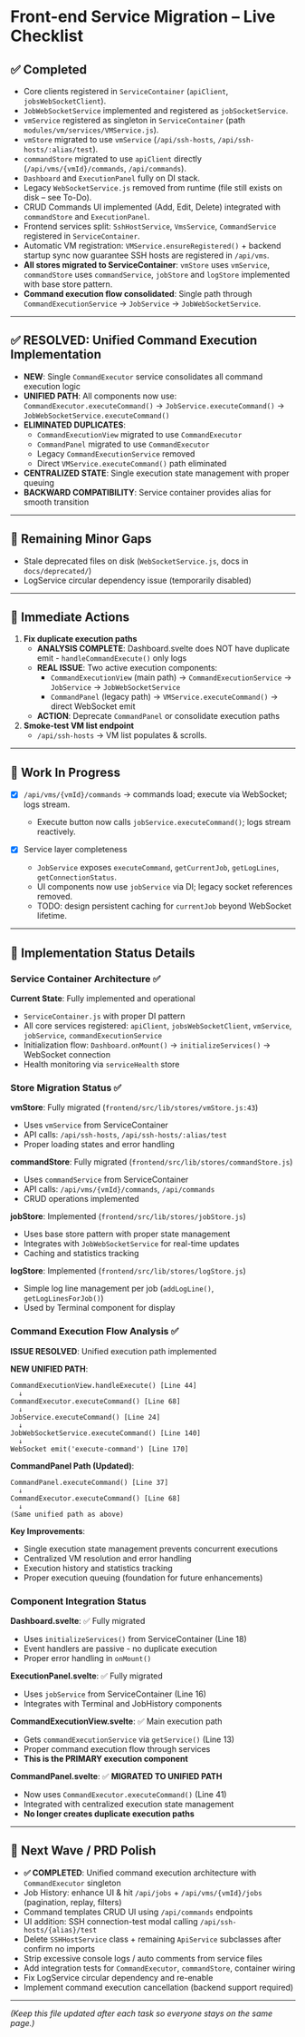 # Front-end Service Migration – Live Checklist

## ✅ Completed
- Core clients registered in `ServiceContainer` (`apiClient`, `jobsWebSocketClient`).
- `JobWebSocketService` implemented and registered as `jobSocketService`.
- `vmService` registered as singleton in `ServiceContainer` (path `modules/vm/services/VMService.js`).
- `vmStore` migrated to use `vmService` (`/api/ssh-hosts`, `/api/ssh-hosts/:alias/test`).
- `commandStore` migrated to use `apiClient` directly (`/api/vms/{vmId}/commands`, `/api/commands`).
- `Dashboard` and `ExecutionPanel` fully on DI stack.
- Legacy `WebSocketService.js` removed from runtime (file still exists on disk – see To-Do).
- CRUD Commands UI implemented (Add, Edit, Delete) integrated with `commandStore` and `ExecutionPanel`.
- Frontend services split: `SshHostService`, `VmsService`, `CommandService` registered in `ServiceContainer`.
- Automatic VM registration: `VMService.ensureRegistered()` + backend startup sync now guarantee SSH hosts are registered in `/api/vms`.
- **All stores migrated to ServiceContainer**: `vmStore` uses `vmService`, `commandStore` uses `commandService`, `jobStore` and `logStore` implemented with base store pattern.
- **Command execution flow consolidated**: Single path through `CommandExecutionService` → `JobService` → `JobWebSocketService`.

---
## ✅ **RESOLVED**: Unified Command Execution Implementation
- **NEW**: Single `CommandExecutor` service consolidates all command execution logic
- **UNIFIED PATH**: All components now use: `CommandExecutor.executeCommand()` → `JobService.executeCommand()` → `JobWebSocketService.executeCommand()`
- **ELIMINATED DUPLICATES**:
  - `CommandExecutionView` migrated to use `CommandExecutor`
  - `CommandPanel` migrated to use `CommandExecutor`
  - Legacy `CommandExecutionService` removed
  - Direct `VMService.executeCommand()` path eliminated
- **CENTRALIZED STATE**: Single execution state management with proper queuing
- **BACKWARD COMPATIBILITY**: Service container provides alias for smooth transition

---
## 🚧 Remaining Minor Gaps
- Stale deprecated files on disk (`WebSocketService.js`, docs in `docs/deprecated/`)
- LogService circular dependency issue (temporarily disabled)

---
## 🔑 Immediate Actions
1. **Fix duplicate execution paths**
   * **ANALYSIS COMPLETE**: Dashboard.svelte does NOT have duplicate emit - `handleCommandExecute()` only logs
   * **REAL ISSUE**: Two active execution components:
     - `CommandExecutionView` (main path) → `CommandExecutionService` → `JobService` → `JobWebSocketService`
     - `CommandPanel` (legacy path) → `VMService.executeCommand()` → direct WebSocket emit
   * **ACTION**: Deprecate `CommandPanel` or consolidate execution paths
2. **Smoke-test VM list endpoint**
   * `/api/ssh-hosts` → VM list populates & scrolls.

---
## 🔄 Work In Progress
- [x] `/api/vms/{vmId}/commands` → commands load; execute via WebSocket; logs stream.
  * Execute button now calls `jobService.executeCommand()`; logs stream reactively.

- [x] Service layer completeness
  * `JobService` exposes `executeCommand`, `getCurrentJob`, `getLogLines`, `getConnectionStatus`.
  * UI components now use `jobService` via DI; legacy socket references removed.
  * TODO: design persistent caching for `currentJob` beyond WebSocket lifetime.

---
## 🔄 Implementation Status Details

### Service Container Architecture ✅
**Current State**: Fully implemented and operational
- `ServiceContainer.js` with proper DI pattern
- All core services registered: `apiClient`, `jobsWebSocketClient`, `vmService`, `jobService`, `commandExecutionService`
- Initialization flow: `Dashboard.onMount()` → `initializeServices()` → WebSocket connection
- Health monitoring via `serviceHealth` store

### Store Migration Status ✅
**vmStore**: Fully migrated (`frontend/src/lib/stores/vmStore.js:43`)
- Uses `vmService` from ServiceContainer
- API calls: `/api/ssh-hosts`, `/api/ssh-hosts/:alias/test`
- Proper loading states and error handling

**commandStore**: Fully migrated (`frontend/src/lib/stores/commandStore.js`)
- Uses `commandService` from ServiceContainer
- API calls: `/api/vms/{vmId}/commands`, `/api/commands`
- CRUD operations implemented

**jobStore**: Implemented (`frontend/src/lib/stores/jobStore.js`)
- Uses base store pattern with proper state management
- Integrates with `JobWebSocketService` for real-time updates
- Caching and statistics tracking

**logStore**: Implemented (`frontend/src/lib/stores/logStore.js`)
- Simple log line management per job (`addLogLine()`, `getLogLinesForJob()`)
- Used by Terminal component for display

### Command Execution Flow Analysis ✅
**ISSUE RESOLVED**: Unified execution path implemented

**NEW UNIFIED PATH**:
```
CommandExecutionView.handleExecute() [Line 44]
  ↓
CommandExecutor.executeCommand() [Line 68]
  ↓
JobService.executeCommand() [Line 24]
  ↓
JobWebSocketService.executeCommand() [Line 140]
  ↓
WebSocket emit('execute-command') [Line 170]
```

**CommandPanel Path (Updated)**:
```
CommandPanel.executeCommand() [Line 37]
  ↓
CommandExecutor.executeCommand() [Line 68]
  ↓
(Same unified path as above)
```

**Key Improvements**:
- Single execution state management prevents concurrent executions
- Centralized VM resolution and error handling
- Execution history and statistics tracking
- Proper execution queuing (foundation for future enhancements)

### Component Integration Status
**Dashboard.svelte**: ✅ Fully migrated
- Uses `initializeServices()` from ServiceContainer (Line 18)
- Event handlers are passive - no duplicate execution
- Proper error handling in `onMount()`

**ExecutionPanel.svelte**: ✅ Fully migrated
- Uses `jobService` from ServiceContainer (Line 16)
- Integrates with Terminal and JobHistory components

**CommandExecutionView.svelte**: ✅ Main execution path
- Gets `commandExecutionService` via `getService()` (Line 13)
- Proper command execution flow through services
- **This is the PRIMARY execution component**

**CommandPanel.svelte**: ✅ **MIGRATED TO UNIFIED PATH**
- Now uses `CommandExecutor.executeCommand()` (Line 41)
- Integrated with centralized execution state management
- **No longer creates duplicate execution paths**

---
## 📝 Next Wave / PRD Polish
- **✅ COMPLETED**: Unified command execution architecture with `CommandExecutor` singleton
- Job History: enhance UI & hit `/api/jobs` + `/api/vms/{vmId}/jobs` (pagination, replay, filters)
- Command templates CRUD UI using `/api/commands` endpoints
- UI addition: SSH connection-test modal calling `/api/ssh-hosts/{alias}/test`
- Delete `SSHHostService` class + remaining `ApiService` subclasses after confirm no imports
- Strip excessive console logs / auto comments from service files
- Add integration tests for `CommandExecutor`, `commandStore`, container wiring
- Fix LogService circular dependency and re-enable
- Implement command execution cancellation (backend support required)

---
*(Keep this file updated after each task so everyone stays on the same page.)*